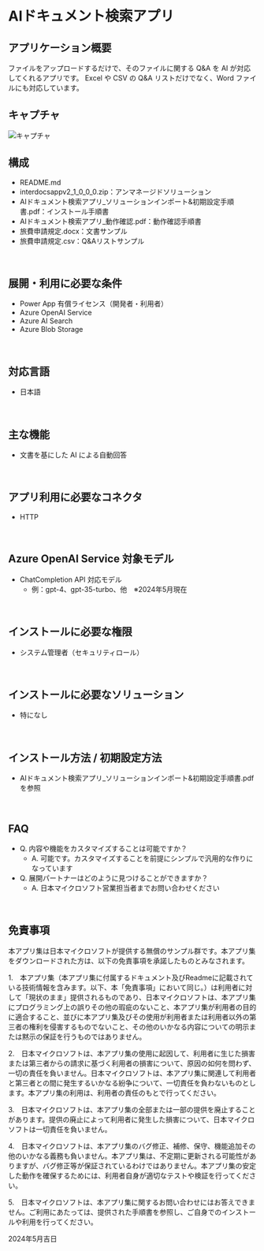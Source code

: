 # AIドキュメント検索アプリ

## アプリケーション概要
ファイルをアップロードするだけで、そのファイルに関する Q&A を AI が対応してくれるアプリです。
Excel や CSV の Q&A リストだけでなく、Word ファイルにも対応しています。

## キャプチャ
![キャプチャ](https://github.com/microsoft/PowerApps-Sample-Apps-Japan/blob/main/docs/AIDocumentSearch.png?raw=true)
<br>

## 構成
- README.md
- interdocsappv2_1_0_0_0.zip：アンマネージドソリューション
- AIドキュメント検索アプリ_ソリューションインポート&初期設定手順書.pdf：インストール手順書
- AIドキュメント検索アプリ_動作確認.pdf：動作確認手順書
- 旅費申請規定.docx：文書サンプル
- 旅費申請規定.csv：Q&Aリストサンプル
<br>

## 展開・利用に必要な条件
- Power App 有償ライセンス（開発者・利用者）
- Azure OpenAI Service
- Azure AI Search
- Azure Blob Storage
<br>

## 対応言語
- 日本語
<br>

## 主な機能
- 文書を基にした AI による自動回答
<br>

## アプリ利用に必要なコネクタ
- HTTP
<br>

## Azure OpenAI Service 対象モデル
- ChatCompletion API 対応モデル
    - 例：gpt-4、gpt-35-turbo、他　※2024年5月現在
<br>

## インストールに必要な権限
- システム管理者（セキュリティロール）
<br>

## インストールに必要なソリューション
- 特になし
<br>

## インストール方法 / 初期設定方法
- AIドキュメント検索アプリ_ソリューションインポート&初期設定手順書.pdf を参照
<br>

## FAQ
* Q. 内容や機能をカスタマイズすることは可能ですか？
    * A. 可能です。カスタマイズすることを前提にシンプルで汎用的な作りになっています
* Q. 展開パートナーはどのように見つけることができますか？
    * A. 日本マイクロソフト営業担当者までお問い合わせください
<br>

## 免責事項
本アプリ集は日本マイクロソフトが提供する無償のサンプル群です。本アプリ集をダウンロードされた方は、以下の免責事項を承諾したものとみなされます。

1.　本アプリ集（本アプリ集に付属するドキュメント及びReadmeに記載されている技術情報を含みます。以下、本「免責事項」において同じ。）は利用者に対して「現状のまま」提供されるものであり、日本マイクロソフトは、本アプリ集にプログラミング上の誤りその他の瑕疵のないこと、本アプリ集が利用者の目的に適合すること、並びに本アプリ集及びその使用が利用者または利用者以外の第三者の権利を侵害するものでないこと、その他のいかなる内容についての明示または黙示の保証を行うものではありません。

2.　日本マイクロソフトは、本アプリ集の使用に起因して、利用者に生じた損害または第三者からの請求に基づく利用者の損害について、原因の如何を問わず、一切の責任を負いません。日本マイクロソフトは、本アプリ集に関連して利用者と第三者との間に発生するいかなる紛争について、一切責任を負わないものとします。本アプリ集の利用は、利用者の責任のもとで行ってください。

3.　日本マイクロソフトは、本アプリ集の全部または一部の提供を廃止することがあります。提供の廃止によって利用者に発生した損害について、日本マイクロソフトは一切責任を負いません。

4.　日本マイクロソフトは、本アプリ集のバグ修正、補修、保守、機能追加その他のいかなる義務も負いません。本アプリ集は、不定期に更新される可能性がありますが、バグ修正等が保証されているわけではありません。本アプリ集の安定した動作を確保するためには、利用者自身が適切なテストや検証を行ってください。

5.　日本マイクロソフトは、本アプリ集に関するお問い合わせにはお答えできません。ご利用にあたっては、提供された手順書を参照し、ご自身でのインストールや利用を行ってください。

2024年5月吉日